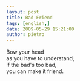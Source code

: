 ```yaml
---
layout: post
title: Bad Friend
tags: [english,]
date: 2009-05-29 15:21:00
author: pietro
---
```

Bow your head<br/>as you have to understand,<br/>if the bad's too bad,<br/>you can make it friend.

